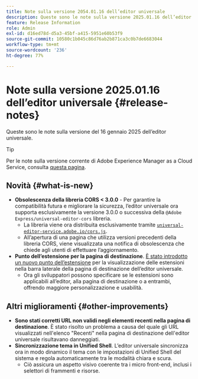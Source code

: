 ```yaml
---
title: Note sulla versione 2054.01.16 dell’editor universale
description: Queste sono le note sulla versione 2025.01.16 dell’editor universale.
feature: Release Information
role: Admin
exl-id: d16ed78d-d5a3-45bf-a415-5951e60b53f9
source-git-commit: 10580c1b045c86d76ab2b871ca3c0b7de6683044
workflow-type: tm+mt
source-wordcount: '236'
ht-degree: 77%

---
```



# Note sulla versione 2025.01.16 dell’editor universale {#release-notes}

Queste sono le note sulla versione del 16 gennaio 2025 dell’editor universale.

>[!TIP]
>
>Per le note sulla versione corrente di Adobe Experience Manager as a Cloud Service, consulta [questa pagina](/help/release-notes/release-notes-cloud/release-notes-current.md).

## Novità {#what-is-new}

* **Obsolescenza della libreria CORS &lt; 3.0.0** - Per garantire la compatibilità futura e migliorare la sicurezza, l’editor universale ora supporta esclusivamente la versione 3.0.0 o successiva della
  `@Adobe Express/universal-editor-cors` libreria.
   * La libreria viene ora distribuita esclusivamente tramite [`universal-editor-service.adobe.io/cors.js`](http://universal-editor-service.adobe.io/cors.js).
   * All’apertura di una pagina che utilizza versioni precedenti della libreria CORS, viene visualizzata una notifica di obsolescenza che chiede agli utenti di effettuare l’aggiornamento.
* **Punto dell’estensione per la pagina di destinazione**. [È stato introdotto un nuovo punto dell’estensione](/help/implementing/universal-editor/customizing.md#extending) per la visualizzazione delle estensioni nella barra laterale della pagina di destinazione dell’editor universale.
   * Ora gli sviluppatori possono specificare se le estensioni sono applicabili all’editor, alla pagina di destinazione o a entrambi, offrendo maggiore personalizzazione e usabilità.

## Altri miglioramenti {#other-improvements}

* **Sono stati corretti URL non validi negli elementi recenti nella pagina di destinazione**. È stato risolto un problema a causa del quale gli URL visualizzati nell&#39;elenco &quot;Recenti&quot; nella pagina di destinazione dell&#39;editor universale risultavano danneggiati.
* **Sincronizzazione tema in Unified Shell**. L’editor universale sincronizza ora in modo dinamico il tema con le impostazioni di Unified Shell del sistema e regola automaticamente tra le modalità chiara e scura.
   * Ciò assicura un aspetto visivo coerente tra i micro front-end, inclusi i selettori di frammenti e risorse.
